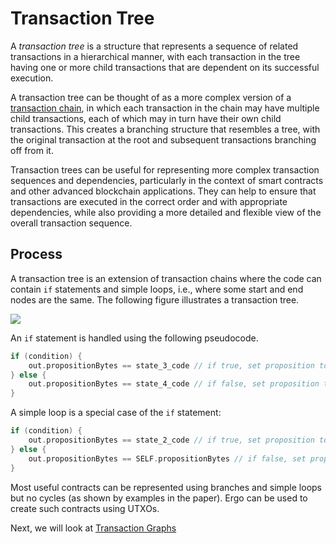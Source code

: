 # Transaction Tree

A *transaction tree* is a structure that represents a sequence of related transactions in a hierarchical manner, with each transaction in the tree having one or more child transactions that are dependent on its successful execution.

A transaction tree can be thought of as a more complex version of a [transaction chain](tx-chains.md), in which each transaction in the chain may have multiple child transactions, each of which may in turn have their own child transactions. This creates a branching structure that resembles a tree, with the original transaction at the root and subsequent transactions branching off from it.

Transaction trees can be useful for representing more complex transaction sequences and dependencies, particularly in the context of smart contracts and other advanced blockchain applications. They can help to ensure that transactions are executed in the correct order and with appropriate dependencies, while also providing a more detailed and flexible view of the overall transaction sequence.


## Process

A transaction tree is an extension of transaction chains where the code can contain `if` statements and simple loops, i.e., where some start and end nodes are the same. The following figure illustrates a transaction tree.

![](../../../assets/img/scs/tx-tree.png)

An `if` statement is handled using the following pseudocode.

```scala
if (condition) {
    out.propositionBytes == state_3_code // if true, set proposition to state_3_code
} else {
    out.propositionBytes == state_4_code // if false, set proposition to state_4_code
}
```

A simple loop is a special case of the `if` statement:

```scala
if (condition) {
    out.propositionBytes == state_2_code // if true, set proposition to state_2_code
} else {
    out.propositionBytes == SELF.propositionBytes // if false, set proposition to SELF.propositionBytes
}
```

Most useful contracts can be represented using branches and simple loops but no cycles (as shown by examples in the paper). Ergo can be used to create such contracts using UTXOs.

Next, we will look at [Transaction Graphs](tx-graphs.md)